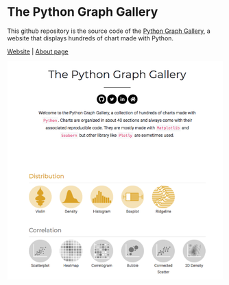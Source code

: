 # The Python Graph Gallery

This github repository is the source code of the [Python Graph Gallery](https://www.python-graph-gallery.com), a website that displays hundreds of
chart made with Python.

[Website](https://www.python-graph-gallery.com) | [About page](https://www.python-graph-gallery.com/about)

<img align="center" src="static/overview_PGG2.png">

